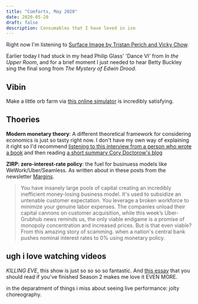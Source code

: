 ```yaml
---
title: "Comforts, May 2020"
date: 2020-05-20
draft: false
description: Consumables that I have loved in iso
---
```


Right now I'm listening to [Surface Image by Tristan Perich and Vicky Chow](https://soundcloud.com/roulette_intermedium/tristan-perich-19-february-2013).

Earlier today I had stuck in my head Philip Glass' 'Dance VI' from *In the Upper Room*, and for a brief moment I just needed to hear Betty Buckley sing the final song from *The Mystery of Edwin Drood*.

## Vibin

Make a little orb farm via [this online simulator](https://orb.farm/) is incredibly satisfying.

## Thoeries

**Modern monetary theory**: A different theoretical framework for considering economics is just so tasty right now. I don't have my own way of explaining it right so I'd recommend [listening to this interview from a person who wrote a book](https://www.marketplace.org/shows/make-me-smart-with-kai-and-molly/maybe-modern-monetary-theory-is-an-answer-to-the-covid-19-economic-crisis/) and then reading [a short summary Cory Doctorow's blog](https://pluralistic.net/2020/05/14/everybody-poops/#deficit-myth)

**ZIRP: zero-interest-rate policy**: the fuel for businuess models like WeWork/Uber/Seamless.
As written about in these posts from the newsletter [Margins](https://themargins.substack.com/).
> You have insanely large pools of capital creating an incredibly inefficient money-losing business model. It's used to subsidize an untenable customer expectation. You leverage a broken workforce to minimize your genuine labor expenses. The companies unload their capital cannons on customer acquisition, while this week’s Uber-Grubhub news reminds us, the only viable endgame is a promise of monopoly concentration and increased prices. But is that even viable? 
From this amazing story of scamming.
> when a nation's central bank pushes nominal interest rates to 0% using monetary policy.

## ugh i love watching videos

*KILLING EVE*, this show is just so so so so fantastic. And [this essay](https://www.vulture.com/2019/05/killing-eve-season-2-finale-bluebeard.html) that you should read if you've finished Season 2 makes me love it EVEN MORE.

in the deparatment of things i miss about seeing live performance: jolty choreography.